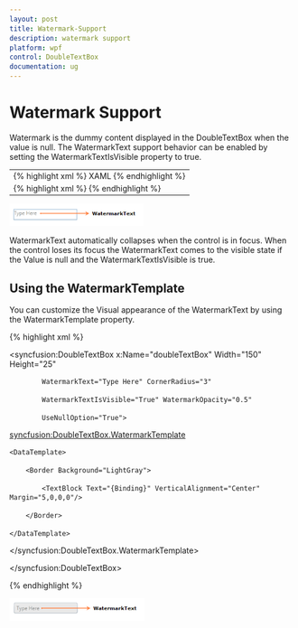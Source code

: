 ```yaml
---
layout: post
title: Watermark-Support
description: watermark support
platform: wpf
control: DoubleTextBox 
documentation: ug
---
```


# Watermark Support

Watermark is the dummy content displayed in the DoubleTextBox when the value is null. The WatermarkText support behavior can be enabled by setting the WatermarkTextIsVisible property to true.



<table>
<tr>
<td>
{% highlight xml %} XAML {% endhighlight %} </td></tr>
<tr>
<td>
{% highlight xml %} <syncfusion:DoubleTextBox x:Name="doubleTextBox" Width="150" Height="25"                            WatermarkText="Type Here" WatermarkTextIsVisible="True"                            WatermarkOpacity="0.5" UseNullOption="True"/> {% endhighlight %} </td></tr>
</table>


![](Watermark-Support_images/Watermark-Support_img1.png)





WatermarkText automatically collapses when the control is in focus. When the control loses its focus the WatermarkText comes to the visible state if the Value is null and the WatermarkTextIsVisible is true.

## Using the WatermarkTemplate

You can customize the Visual appearance of the WatermarkText by using the WatermarkTemplate property.



{% highlight xml %}



<syncfusion:DoubleTextBox x:Name="doubleTextBox" Width="150" Height="25"

            WatermarkText="Type Here" CornerRadius="3" 

            WatermarkTextIsVisible="True" WatermarkOpacity="0.5" 

            UseNullOption="True">

<syncfusion:DoubleTextBox.WatermarkTemplate>

    <DataTemplate>

        <Border Background="LightGray">

            <TextBlock Text="{Binding}" VerticalAlignment="Center" Margin="5,0,0,0"/>

        </Border>

    </DataTemplate>

</syncfusion:DoubleTextBox.WatermarkTemplate>

</syncfusion:DoubleTextBox>

{% endhighlight %}

![](Watermark-Support_images/Watermark-Support_img2.png)



